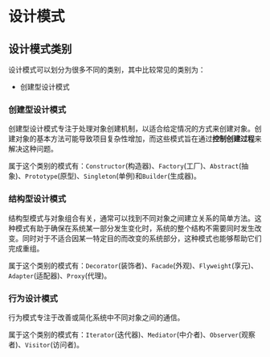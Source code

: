 # 设计模式

## 设计模式类别

设计模式可以划分为很多不同的类别，其中比较常见的类别为：

+ 创建型设计模式

### 创建型设计模式

创建型设计模式专注于处理对象创建机制，以适合给定情况的方式来创建对象。创建对象的基本方法可能导致项目复杂性增加，而这些模式旨在通过**控制创建过程**来解决这种问题。

属于这个类别的模式有：`Constructor`(构造器)、`Factory`(工厂)、`Abstract`(抽象)、`Prototype`(原型)、`Singleton`(单例)和`Builder`(生成器)。

### 结构型设计模式

结构型模式与对象组合有关，通常可以找到不同对象之间建立关系的简单方法。这种模式有助于确保在系统某一部分发生变化时，系统的整个结构不需要同时发生改变。同时对于不适合因某一特定目的而改变的系统部分，这种模式也能够帮助它们完成重组。

属于这个类别的模式有：`Decorator`(装饰者)、`Facade`(外观)、`Flyweight`(享元)、`Adapter`(适配器)、`Proxy`(代理)。

### 行为设计模式

行为模式专注于改善或简化系统中不同对象之间的通信。

属于这个类别的模式有：`Iterator`(迭代器)、`Mediator`(中介者)、`Observer`(观察者)、`Visitor`(访问者)。
